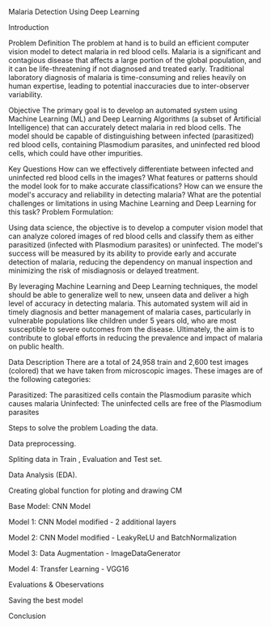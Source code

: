 Malaria Detection Using Deep Learning

Introduction

Problem Definition
The problem at hand is to build an efficient computer vision model to detect malaria in red blood cells. Malaria is a significant and contagious disease that affects a large portion of the global population, and it can be life-threatening if not diagnosed and treated early. Traditional laboratory diagnosis of malaria is time-consuming and relies heavily on human expertise, leading to potential inaccuracies due to inter-observer variability.

Objective
The primary goal is to develop an automated system using Machine Learning (ML) and Deep Learning Algorithms (a subset of Artificial Intelligence) that can accurately detect malaria in red blood cells. The model should be capable of distinguishing between infected (parasitized) red blood cells, containing Plasmodium parasites, and uninfected red blood cells, which could have other impurities.

Key Questions
How can we effectively differentiate between infected and uninfected red blood cells in the images? What features or patterns should the model look for to make accurate classifications? How can we ensure the model's accuracy and reliability in detecting malaria? What are the potential challenges or limitations in using Machine Learning and Deep Learning for this task? Problem Formulation:

Using data science, the objective is to develop a computer vision model that can analyze colored images of red blood cells and classify them as either parasitized (infected with Plasmodium parasites) or uninfected. The model's success will be measured by its ability to provide early and accurate detection of malaria, reducing the dependency on manual inspection and minimizing the risk of misdiagnosis or delayed treatment.

By leveraging Machine Learning and Deep Learning techniques, the model should be able to generalize well to new, unseen data and deliver a high level of accuracy in detecting malaria. This automated system will aid in timely diagnosis and better management of malaria cases, particularly in vulnerable populations like children under 5 years old, who are most susceptible to severe outcomes from the disease. Ultimately, the aim is to contribute to global efforts in reducing the prevalence and impact of malaria on public health.

Data Description
There are a total of 24,958 train and 2,600 test images (colored) that we have taken from microscopic images. These images are of the following categories:

Parasitized: The parasitized cells contain the Plasmodium parasite which causes malaria
Uninfected: The uninfected cells are free of the Plasmodium parasites

Steps to solve the problem
Loading the data.

Data preprocessing.

Spliting data in Train , Evaluation and Test set.

Data Analysis (EDA).

Creating global function for ploting and drawing CM

Base Model: CNN Model

Model 1: CNN Model modified - 2 additional layers

Model 2: CNN Model modified - LeakyReLU and BatchNormalization

Model 3: Data Augmentation - ImageDataGenerator

Model 4: Transfer Learning - VGG16

Evaluations & Obeservations

Saving the best model

Conclusion
